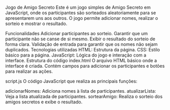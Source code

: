 Jogo de Amigo Secreto
Este é um jogo simples de Amigo Secreto em JavaScript, onde os participantes são sorteados aleatoriamente para se apresentarem uns aos outros. O jogo permite adicionar nomes, realizar o sorteio e mostrar o resultado.

Funcionalidades
Adicionar participantes ao sorteio.
Garantir que um participante não se canse de si mesmo.
Exibir o resultado do sorteio de forma clara.
Validação de entrada para garantir que os nomes não sejam duplicados.
Tecnologias utilizadas
HTML: Estrutura da página.
CSS: Estilo básico para a página.
JavaScript: Lógica do jogo e interação com a interface.
Estrutura do código
index.html O arquivo HTML básico onde a interface é criada. Contém campos para adicionar os participantes e botões para realizar as ações.

script.js O código JavaScript que realiza as principais funções:

adicionarNomes: Adiciona nomes à lista de participantes.
atualizarLista: Veja a lista atualizada de participantes.
sortearAmigo: Realiza o sorteio dos amigos secretos e exibe o resultado.
